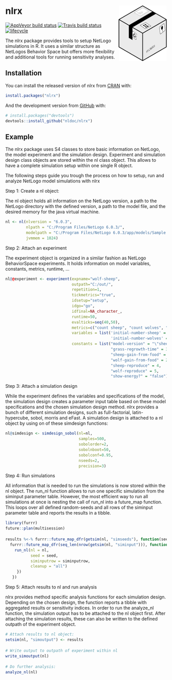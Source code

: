 
<!-- README.md is generated from README.Rmd. Please edit that file -->

# nlrx <img src="man/figures/logo.png" align="right" width="150" />

[![AppVeyor build
status](https://ci.appveyor.com/api/projects/status/github/nldoc/nlrx?branch=master&svg=true)](https://ci.appveyor.com/project/nldoc/nlrx)
[![Travis build
status](https://travis-ci.org/nldoc/nlrx.svg?branch=master)](https://travis-ci.org/nldoc/nlrx)
[![lifecycle](https://img.shields.io/badge/lifecycle-experimental-orange.svg)](https://www.tidyverse.org/lifecycle/#experimental)

The nlrx package provides tools to setup NetLogo simulations in R.
It uses a similar structure as NetLogos Behavior Space but offers more flexibility and additional tools for running sensitivity analyses.

## Installation

You can install the released version of nlrx from
[CRAN](https://CRAN.R-project.org) with:

``` r
install.packages("nlrx")
```

And the development version from [GitHub](https://github.com/) with:

``` r
# install.packages("devtools")
devtools::install_github("nldoc/nlrx")
```

## Example

The nlrx package uses S4 classes to store basic information on NetLogo, the model experiment and the simulation design.
Experiment and simulation design class objects are stored within the nl class object.
This allows to have a complete simulation setup within one single R object.

The following steps guide you trough the process on how to setup, run and analyze NetLogo model simulations with nlrx

Step 1: Create a nl object:

The nl object holds all information on the NetLogo version, a path to the NetLogo directory with the defined version, a path to the model file, and the desired memory for the java virtual machine.

``` r
nl <- nl(nlversion = "6.0.3",
         nlpath = "C:/Program Files/NetLogo 6.0.3/",
         modelpath = "C:/Program Files/NetLogo 6.0.3/app/models/Sample Models/Biology/Wolf Sheep Predation.nlogo",
         jvmmem = 1024)
```

Step 2: Attach an experiment

The experiment object is organized in a similar fashion as NetLogo BehaviorSpace experiments.
It holds information on model variables, constants, metrics, runtime, ...

``` r
nl@@experiment <- experiment(expname="wolf-sheep",
                             outpath="C:/out/",
                             repetition=1,
                             tickmetrics="true",
                             idsetup="setup",
                             idgo="go",
                             idfinal=NA_character_,
                             runtime=50,
                             evalticks=seq(40,50),
                             metrics=c("count sheep", "count wolves", "count patches with [pcolor = green]"),
                             variables = list('initial-number-sheep' = list(min=50, max=150, step=10, qfun="qunif"),
                                              'initial-number-wolves' = list(min=50, max=150, step=10, qfun="qunif")),
                             constants = list("model-version" = "\"sheep-wolves-grass\"",
                                              "grass-regrowth-time" = 30,
                                              "sheep-gain-from-food" = 4,
                                              "wolf-gain-from-food" = 20,
                                              "sheep-reproduce" = 4,
                                              "wolf-reproduce" = 5,
                                              "show-energy?" = "false"))
```

Step 3: Attach a simulation design

While the experiment defines the variables and specifications of the model, the simulation design creates a parameter input table based on these model specifications and the chosen simulation design method.
nlrx provides a bunch of different simulation designs, such as full-factorial, latin-hypercube, sobol, morris and eFast.
A simulation design is attached to a nl object by using on of these simdesign functions:

``` r
nl@simdesign <- simdesign_sobol(nl=nl,
                                samples=500,
                                sobolorder=2,
                                sobolnboot=50,
                                sobolconf=0.95,
                                nseeds=2,
                                precision=3)
```

Step 4: Run simulations

All information that is needed to run the simulations is now stored within the nl object.
The run_nl function allows to run one specific simulation from the siminput parameter table.
However, the most efficient way to run all simulations at once is nesting the call of run_nl into a future_map function.
This loops over all defined random-seeds and all rows of the siminput parameter table and reports the results in a tibble.

``` r
library(furrr)
future::plan(multisession)

results %<-% furrr::future_map_dfr(getsim(nl, "simseeds"), function(seed){
  furrr::future_map_dfr(seq_len(nrow(getsim(nl, "siminput"))), function(siminputrow) {
    run_nl(nl = nl,
           seed = seed,
           siminputrow = siminputrow,
           cleanup = "all")
     })
   })
```

Step 5: Attach results to nl and run analysis

nlrx provides method specific analysis functions for each simulation design.
Depending on the chosen design, the function reports a tibble with aggregated results or sensitivity indices.
In order to run the analyze_nl function, the simulation output has to be attached to the nl object first.
After attaching the simulation results, these can also be written to the defined outpath of the experiment object.

``` r
# Attach results to nl object:
setsim(nl, "simoutput") <- results

# Write output to outpath of experiment within nl
write_simoutput(nl)

# Do further analysis:
analyze_nl(nl)
``` 
